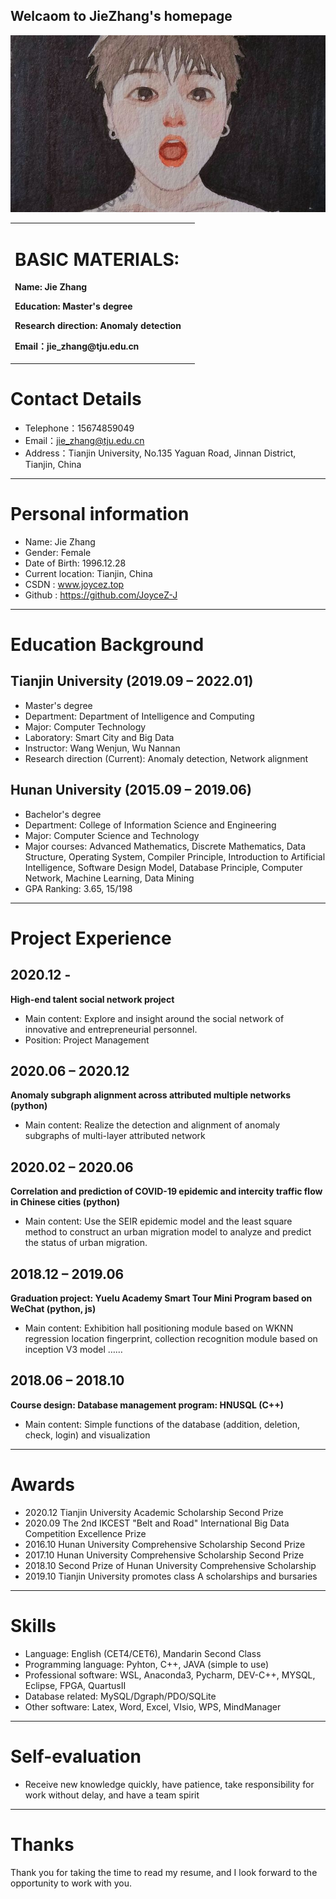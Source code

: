 ## Welcaom to JieZhang's homepage
![证件照](/homepage.jpg)
<table border="0">
  <tr>
    <td width="95%">
      <h1>BASIC MATERIALS:</h1>
      <p><b>Name: Jie Zhang</b></p>
      <p><b>Education: Master's degree</b></p>
      <p><b>Research direction: Anomaly detection</b></p>
      <p><b>Email：jie_zhang@tju.edu.cn </b></p>
    </td>
  </tr>
</table>


#  Contact Details

- Telephone：15674859049 
- Email：jie_zhang@tju.edu.cn 
- Address：Tianjin University, No.135 Yaguan Road, Jinnan District, Tianjin, China

---

# Personal information

  - Name: Jie Zhang
  - Gender: Female
  - Date of Birth: 1996.12.28
  - Current location: Tianjin, China
  - CSDN : www.joycez.top
  - Github : https://github.com/JoyceZ-J

---


# Education Background
## Tianjin University (2019.09 – 2022.01)   
- Master's degree
- Department: Department of Intelligence and Computing   
- Major: Computer Technology
- Laboratory: Smart City and Big Data 
- Instructor: Wang Wenjun, Wu Nannan 
- Research direction (Current): Anomaly detection, Network alignment


## Hunan University (2015.09 – 2019.06)   
- Bachelor's degree
- Department: College of Information Science and Engineering   
- Major: Computer Science and Technology
- Major courses: Advanced Mathematics, Discrete Mathematics, Data Structure,
    Operating System, Compiler Principle, Introduction to Artificial Intelligence, 
    Software Design Model, Database Principle, Computer Network, Machine Learning, Data Mining
- GPA Ranking: 3.65, 15/198

---

  
# Project Experience
## 2020.12 - 
**High-end talent social network project**
- Main content: Explore and insight around the social network of innovative and entrepreneurial personnel.
- Position: Project Management

## 2020.06 – 2020.12
**Anomaly subgraph alignment across attributed  multiple networks (python)**
- Main content: Realize the detection and alignment of anomaly subgraphs of multi-layer attributed network

## 2020.02 – 2020.06
**Correlation and prediction of COVID-19 epidemic and intercity traffic flow in Chinese cities (python)**
- Main content: Use the SEIR epidemic model and the least square method to construct an urban migration model to analyze and predict the status of urban migration.

## 2018.12 – 2019.06  
**Graduation project: Yuelu Academy Smart Tour Mini Program based on WeChat (python, js)**
- Main content: Exhibition hall positioning module based on WKNN regression location fingerprint, collection recognition module based on inception V3 model ……

## 2018.06 – 2018.10  
**Course design: Database management program: HNUSQL (C++)**
- Main content: Simple functions of the database (addition, deletion, check, login) and visualization

---

# Awards
- 2020.12 Tianjin University Academic Scholarship Second Prize 
- 2020.09 The 2nd IKCEST "Belt and Road" International Big Data Competition Excellence Prize
- 2016.10 Hunan University Comprehensive Scholarship Second Prize
- 2017.10 Hunan University Comprehensive Scholarship Second Prize
- 2018.10 Second Prize of Hunan University Comprehensive Scholarship
- 2019.10 Tianjin University promotes class A scholarships and bursaries

---

# Skills 
- Language: English (CET4/CET6), Mandarin Second Class
- Programming language: Pyhton, C++, JAVA (simple to use)
- Professional software: WSL, Anaconda3, Pycharm, DEV-C++, MYSQL, Eclipse, FPGA, QuartusII
- Database related: MySQL/Dgraph/PDO/SQLite
- Other software: Latex, Word, Excel, VIsio, WPS, MindManager

---

# Self-evaluation
- Receive new knowledge quickly, have patience, take responsibility for work without delay, and have a team spirit

---      

# Thanks
Thank you for taking the time to read my resume, and I look forward to the opportunity to work with you.
